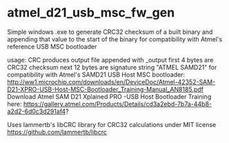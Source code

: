 # atmel_d21_usb_msc_fw_gen
Simple windows .exe to generate CRC32 checksum of a built binary and appending that value to the start of the binary for compatibility with Atmel's reference USB MSC bootloader

usage: CRC <binary file for checksum>
produces output file appended with _output
first 4 bytes are CRC32 checksum
next 12 bytes are signature string "ATMEL SAMD21" for compatibility with Atmel's SAMD21 USB Host MSC bootloader:
http://ww1.microchip.com/downloads/en/DeviceDoc/Atmel-42352-SAM-D21-XPRO-USB-Host-MSC-Bootloader_Training-Manual_AN8185.pdf
Download Atmel SAM D21 Xplained PRO -USB Host Bootloader Training here:
https://gallery.atmel.com/Products/Details/cd3a2ebd-7b7a-44b8-a2d2-6d0c3d291af4?

Uses lammertb's libCRC library for CRC32 calculations under MIT license
https://github.com/lammertb/libcrc
